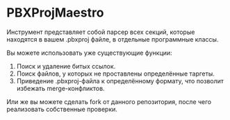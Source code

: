 # PBXProjMaestro

Инструмент представляет собой парсер всех секций, которые находятся в вашем .pbxproj файле, в отдельные программные классы.

Вы можете использовать уже существующие функции:
1. Поиск и удаление битых ссылок.
2. Поиск файлов, у которых не проставлены определённые таргеты.
3. Приведение .pbxproj-файла к определённому формату, что позволит избежать merge-конфликтов.

Или же вы можете сделать fork от данного репозитория, после чего реализовать собственные проверки.
